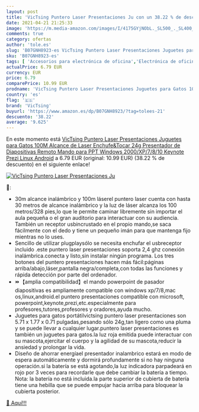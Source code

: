 ```yaml
---
layout: post
title: 'VicTsing Puntero Laser Presentaciones Ju con un 38.22 % de descuento'
date: 2021-04-21 21:25:33
image: 'https://m.media-amazon.com/images/I/4175GYjNObL._SL500_._SL400_.jpg'
comments: true
category: ofertas
author: 'tole.es'
slug: 'B07GNH8923-es VicTsing Puntero Laser Presentaciones Juguetes para Gatos...'
sku: 'B07GNH8923-es'
tags: [ 'Accesorios para electrónica de oficina','Electrónica de oficina','Oficina y papelería','Punteros para presentaciones','android','victsing', ]
actualPrice: 6.79 EUR
currency: EUR
price: 6.79
comparePrice: 10.99 EUR
prodname: 'VicTsing Puntero Laser Presentaciones Juguetes para Gatos 100M Alcance de Laser Enchufe&Tocar 24g Presentador de Diapositivas Remoto Mando para PPT Windows 2000/XP/7/8/10 Keynote Prezi Linux Android'
country: 'es'
flag: '🇪🇸'
brand: 'VicTsing'
buyurl: 'https://www.amazon.es/dp/B07GNH8923/?tag=tolees-21'
descuento: '38.22'
average: '9.625'
---
```


En este momento está [VicTsing Puntero Laser Presentaciones Juguetes para Gatos 100M Alcance de Laser Enchufe&Tocar 24g Presentador de Diapositivas Remoto Mando para PPT Windows 2000/XP/7/8/10 Keynote Prezi Linux Android](https://www.amazon.es/dp/B07GNH8923/?tag=tolees-21) a 6.79 EUR (original: 10.99 EUR) (38.22 %  de descuento) en el siguiente enlace!

[![VicTsing Puntero Laser Presentaciones Ju](https://m.media-amazon.com/images/I/4175GYjNObL._SL500_._SL400_.jpg)](https://www.amazon.es/dp/B07GNH8923/?tag=tolees-21)

🔎:

- 30m alcance inalámbrico y 100m láserel puntero laser cuenta con hasta 30 metros de alcance inalámbrico y la luz de láser alcanza los 100 metros/328 pies,lo que le permite caminar libremente sin importar el aula pequeña o el gran auditorio para interactuar con su audiencia. También un receptor usbincrustado en el propio mando,se saca fácilmente con el dedo y tiene un pequeño imán para que mantenga fijo mientras no lo uses.
- Sencillo de utilizar plugplaysólo se necesita enchufar el usbreceptor incluido .este puntero laser presentaciones soporta 2,4 ghz conexión inalámbrica.conecta y listo,sin instalar ningún programa. Los tres botones del puntero presentaciones hacen más fácil:páginas arriba/abajo,láser,pantalla negra/completa,con todas las funciones y rápida detección por parte del ordenador.
- ⏩【amplia compatibilidad】el mando powerpoint de pasador diapositivas es ampliamente compatible con windows xp/7/8,mac os,linux,android.el puntero presentaciones compatible con microsoft, powerpoint,keynote,prezi,etc.especialmente para profesores,tutores,profesores y oradores,ayuda mucho.
- Juguetes para gatos portátilvictsing puntero laser presentaciones son 5.71 x 1.77 x 0.71 pulgadas,pesando sólo 24g,tan ligero como una pluma y se puede llevar a cualquier lugar.puntero laser presentaciones es también un juguetes para gatos.la luz roja emitida puede interactuar con su mascota,ejercitar el cuerpo y la agilidad de su mascota,reducir la ansiedad y prolongar la vida.
- Diseño de ahorrar energíael presentador inalambrico estará en modo de espera automáticamente y dormirá profundamente si no hay ninguna operación.si la batería se está agotando,la luz indicadora parpadeará en rojo por 3 veces para recordarle que debe cambiar la batería a tiempo. Nota: la batería no está incluida.la parte superior de cubierta de batería tiene una hebilla que se puede empujar hacia arriba para bloquear la cubierta posterior.

[🛒 Aquí!!!](https://www.amazon.es/dp/B07GNH8923/?tag=tolees-21)
